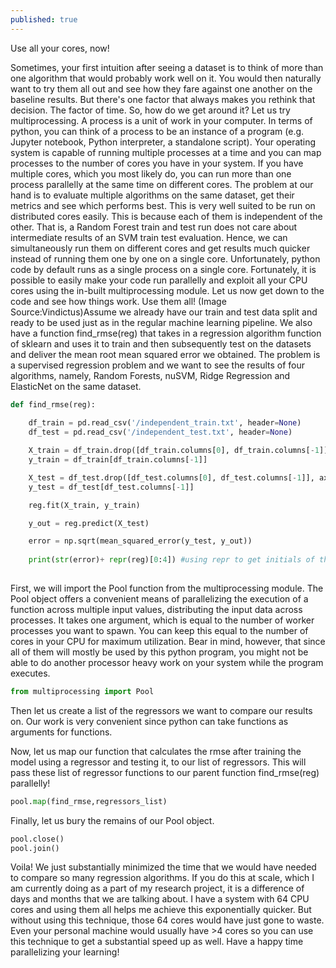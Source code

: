 ```yaml
---
published: true
---
```

Use all your cores, now!

Sometimes, your first intuition after seeing a dataset is to think of more than one algorithm that would probably work well on it. You would then naturally want to try them all out and see how they fare against one another on the baseline results. But there's one factor that always makes you rethink that decision. The factor of time. So, how do we get around it? Let us try multiprocessing.
A process is a unit of work in your computer. In terms of python, you can think of a process to be an instance of a program (e.g. Jupyter notebook, Python interpreter, a standalone script). Your operating system is capable of running multiple processes at a time and you can map processes to the number of cores you have in your system. If you have multiple cores, which you most likely do, you can run more than one process parallelly at the same time on different cores.
The problem at our hand is to evaluate multiple algorithms on the same dataset, get their metrics and see which performs best. This is very well suited to be run on distributed cores easily. This is because each of them is independent of the other. That is, a Random Forest train and test run does not care about intermediate results of an SVM train test evaluation. Hence, we can simultaneously run them on different cores and get results much quicker instead of running them one by one on a single core.
Unfortunately, python code by default runs as a single process on a single core. Fortunately, it is possible to easily make your code run parallelly and exploit all your CPU cores using the in-built multiprocessing module. Let us now get down to the code and see how things work.
Use them all! (Image Source:Vindictus)Assume we already have our train and test data split and ready to be used just as in the regular machine learning pipeline. We also have a function find_rmse(reg) that takes in a regression algorithm function of sklearn and uses it to train and then subsequently test on the datasets and deliver the mean root mean squared error we obtained. The problem is a supervised regression problem and we want to see the results of four algorithms, namely, Random Forests, nuSVM, Ridge Regression and ElasticNet on the same dataset.

```python
def find_rmse(reg):
   
    df_train = pd.read_csv('/independent_train.txt', header=None)
    df_test = pd.read_csv('/independent_test.txt', header=None)

    X_train = df_train.drop([df_train.columns[0], df_train.columns[-1]], axis=1)
    y_train = df_train[df_train.columns[-1]]

    X_test = df_test.drop([df_test.columns[0], df_test.columns[-1]], axis=1)
    y_test = df_test[df_test.columns[-1]]

    reg.fit(X_train, y_train)

    y_out = reg.predict(X_test)

    error = np.sqrt(mean_squared_error(y_test, y_out))
                                
    print(str(error)+ repr(reg)[0:4]) #using repr to get initials of the name of the classifier that this run used
  
```

First, we will import the Pool function from the multiprocessing module. The Pool object offers a convenient means of parallelizing the execution of a function across multiple input values, distributing the input data across processes. It takes one argument, which is equal to the number of worker processes you want to spawn. You can keep this equal to the number of cores in your CPU for maximum utilization. Bear in mind, however, that since all of them will mostly be used by this python program, you might not be able to do another processor heavy work on your system while the program executes.

```python
from multiprocessing import Pool
```

Then let us create a list of the regressors we want to compare our results on. Our work is very convenient since python can take functions as arguments for functions.



Now, let us map our function that calculates the rmse after training the model using a regressor and testing it, to our list of regressors. This will pass these list of regressor functions to our parent function find_rmse(reg) parallelly!

```python
pool.map(find_rmse,regressors_list)
```

Finally, let us bury the remains of our Pool object.

```python
pool.close()
pool.join()
```

Voila! We just substantially minimized the time that we would have needed to compare so many regression algorithms. If you do this at scale, which I am currently doing as a part of my research project, it is a difference of days and months that we are talking about. I have a system with 64 CPU cores and using them all helps me achieve this exponentially quicker. But without using this technique, those 64 cores would have just gone to waste. Even your personal machine would usually have >4 cores so you can use this technique to get a substantial speed up as well. Have a happy time parallelizing your learning!
